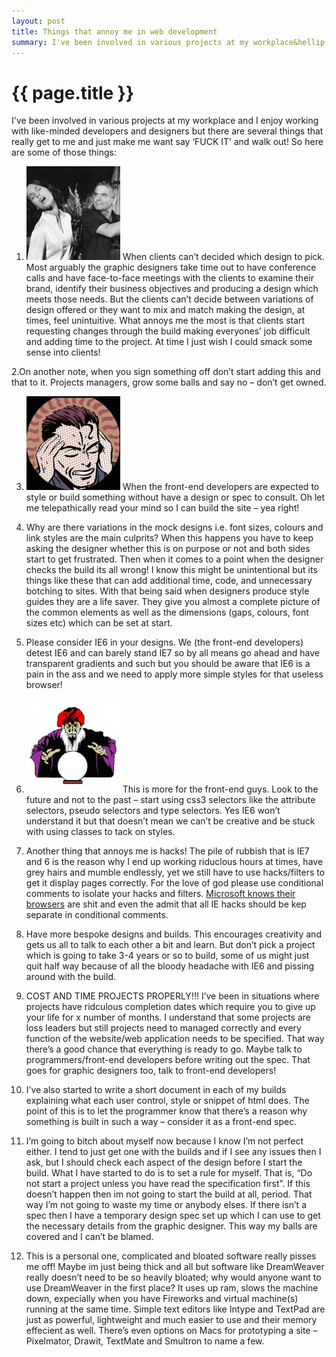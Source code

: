 ```yaml
---
layout: post
title: Things that annoy me in web development
summary: I've been involved in various projects at my workplace&hellip;
---
```


<h1>{{ page.title }}</h1>

I've been involved in various projects at my workplace and I enjoy working with like-minded developers and designers but there are several things that really get to me and just make me want say &lsquo;FUCK IT&rsquo; and walk out! So here are some of those things:

1. ![alt text](/images/slap.jpg "bitch slap") When clients can&rsquo;t decided which design to pick. Most arguably the graphic designers take time out to have conference calls and have face-to-face meetings with the clients to examine their brand, identify their business objectives and producing a design which meets those needs. But the clients can&rsquo;t decide between variations of design offered or they want to mix and match making the design, at times, feel unintuitive.  What annoys me the most is that clients start requesting changes through the build making everyones’ job difficult and adding time to the project. At time I just wish I could smack some sense into clients!

2.On another note, when you sign something off don&rsquo;t start adding this and that to it. Projects managers, grow some balls and say no – don&rsquo;t get owned.

3. ![alt text](/images/telepathy.jpg "Mind reading") When the front-end developers are expected to style or build something without have a design or spec to consult. Oh let me telepathically read your mind so I can build the site – yea right!

4. Why are there variations in the mock designs i.e. font sizes, colours and link styles are the main culprits? When this happens you have to keep asking the designer whether this is on purpose or not and both sides start to get frustrated. Then when it comes to a point when the designer checks the build its all wrong! I know this might be unintentional but its things like these that can add additional time, code, and unnecessary botching to sites. With that being said when designers produce style guides they are a life saver. They give you almost a complete picture of the common elements as well as the dimensions (gaps, colours, font sizes etc) which can be set at start.

5. Please consider IE6 in your designs. We (the front-end developers) detest IE6 and can barely stand IE7 so by all means go ahead and have transparent gradients and such but you should be aware that IE6 is a pain in the ass and we need to apply more simple styles for that useless browser!

6. ![alt text](/images/crystal-ball.jpg "Crystal ball") This is more for the front-end guys. Look to the future and not to the past – start using css3 selectors like the attribute selectors, pseudo selectors and type selectors. Yes IE6 won’t understand it but that doesn’t mean we can’t be creative and be stuck with using classes to tack on styles.

7. Another thing that annoys me is hacks! The pile of rubbish that is IE7 and 6 is the reason why I end up working riduclous hours at times, have grey hairs and mumble endlessly, yet we still have to use hacks/filters to get it display pages correctly. For the love of god please use conditional comments to isolate your hacks and filters. <a href="http://blogs.msdn.com/ie/archive/2005/10/12/480242.aspx">Microsoft knows their browsers</a> are shit and even the admit that all IE hacks should be kep separate in conditional comments.

8. Have more bespoke designs and builds. This encourages creativity and gets us all to talk to each other a bit and learn. But don&rsquo;t pick a project which is going to take 3-4 years or so to build, some of us might just quit half way because of all the bloody headache with IE6 and pissing around with the build.

9. COST AND TIME PROJECTS PROPERLY!!! I&rsquo;ve been in situations where projects have ridculous completion dates which require you to give up your life for x number of months. I understand that some projects are loss leaders but still projects need to managed correctly and every function of the website/web application needs to be specified. That way there&rsquo;s a good chance that everything is ready to go. Maybe talk to programmers/front-end developers before writing out the spec. That goes for graphic designers too, talk to front-end developers!

10. I&rsquo;ve also started to write a short document in each of my builds explaining what each user control, style or snippet of html does.  The point of this is to let the programmer know that there&rsquo;s a reason why something is built in such a way – consider it as a front-end spec.

11. I&rsquo;m going to bitch about myself now because I know I&rsquo;m not perfect either. I tend to just get one with the builds and if I see any issues then I ask, but I should check each aspect of the design before I start the build. What I have started to do is to set a  rule for myself. That is, &ldquo;Do not start a project unless you have read the specification first&rdquo;. If this doesn&rsquo;t happen then im not going to start the build at all, period. That way I&rsquo;m not going to waste my time or anybody elses. If there isn’t a spec then I have a temporary design spec set up which I can use to get the necessary details from the graphic designer. This way my balls are covered and I can&rsquo;t be blamed.

12. This is a personal one, complicated and bloated software really pisses me off! Maybe im just being thick and all but software like DreamWeaver really doesn&rsquo;t need to be so heavily bloated; why would anyone want to use DreamWeaver in the first place?  It uses up ram, slows the machine down, expecially when you have Fireworks and virtual machine(s) running at the same time. Simple text editors like Intype and TextPad are just as powerful, lightweight and much easier to use and their memory effecient as well. There&rsquo;s even options on Macs for prototyping a site – Pixelmator, Drawit, TextMate and Smultron to name a few.